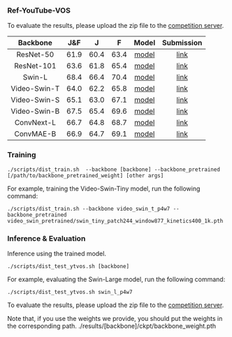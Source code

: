 ### Ref-YouTube-VOS

To evaluate the results, please upload the zip file to the [competition server](https://codalab.lisn.upsaclay.fr/competitions/3282#participate-submit_results).


| Backbone| J&F | J | F | Model | Submission | 
| :----: | :----: | :----: | :----: | :----: | :----: |
| ResNet-50 | 61.9 | 60.4 | 63.4 | [model](https://drive.google.com/file/d/1VEgmQgdsV5fIAkb8zcJ2PVb7k_coZqZe/view?usp=sharing) | [link]() |
| ResNet-101 | 63.6 | 61.8 | 65.4 | [model](https://drive.google.com/file/d/1SM3SxwJvlENAl6F2vVzc8vtW1jrZiPaq/view?usp=sharing) | [link]() |
| Swin-L | 68.4 | 66.4 | 70.4 | [model](https://drive.google.com/file/d/1TSoZLADW6JQhOanFn8yV_ZnIOBn1kqh6/view?usp=sharing) | [link]() |
| Video-Swin-T | 64.0 | 62.2 | 65.8 | [model](https://drive.google.com/file/d/1q9yAJx68UwtGRtjTXECw0dqWPgt2JZnQ/view?usp=sharing) | [link]() |
| Video-Swin-S | 65.1 | 63.0 | 67.1 | [model](https://drive.google.com/file/d/1-lYh3trE9TcaKtes-ETWUCCalieudg1t/view?usp=sharing) | [link]() |
| Video-Swin-B | 67.5 | 65.4 | 69.6 | [model](https://drive.google.com/file/d/1_btRlsRMOpwGceKTCeeW5v7S14Zq7LGX/view?usp=sharing) | [link]() |
| ConvNext-L | 66.7 | 64.8 | 68.7 | [model](https://drive.google.com/file/d/1sYH6JpsqdB0kwW4qkOIcQGAdHsyWyXEL/view?usp=sharing) | [link]() |
| ConvMAE-B | 66.9 | 64.7 | 69.1 | [model](https://drive.google.com/file/d/1kC2052ao_49P_ecKWib5oZEQpxeTvRjq/view?usp=sharing) | [link]() |

### Training

```
./scripts/dist_train.sh  --backbone [backbone] --backbone_pretrained [/path/to/backbone_pretrained_weight] [other args]
```

For example, training the Video-Swin-Tiny model, run the following command:

```
./scripts/dist_train.sh --backbone video_swin_t_p4w7 --backbone_pretrained video_swin_pretrained/swin_tiny_patch244_window877_kinetics400_1k.pth
```

### Inference & Evaluation

Inference using the trained model.
```
./scripts/dist_test_ytvos.sh [backbone] 
```

For example, evaluating the Swin-Large model, run the following command:

```
./scripts/dist_test_ytvos.sh swin_l_p4w7
```

To evaluate the results, please upload the zip file to the [competition server](https://codalab.lisn.upsaclay.fr/competitions/3282#participate-submit_results).

Note that, if you use the weights we provide, you should put the weights in the corresponding path.  ./results/[backbone]/ckpt/backbone_weight.pth


